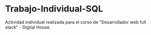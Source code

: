 # Trabajo-Individual-SQL

Actividad individual realizada para el curso de "Desarrollador web full stack" - Digital House. 
